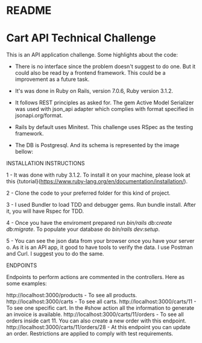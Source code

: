 # README

# Cart API Technical Challenge

This is an API application challenge. Some highlights about the code:

* There is no interface since the problem doesn't suggest to do one. But it could also be read by a frontend framework. This could be a improvement as a future task.

* It's was done in Ruby on Rails, version 7.0.6, Ruby version 3.1.2.

* It follows REST principles as asked for. The gem Active Model Serializer was used with json_api adapter which complies with format specified in jsonapi.org/format.

* Rails by default uses Minitest. This challenge uses RSpec as the testing framework.

* The DB is Postgresql. And its schema is represented by the image bellow:


INSTALLATION INSTRUCTIONS

1 - It was done with ruby 3.1.2. To install it on your machine, please look at this {tutorial}(https://www.ruby-lang.org/en/documentation/installation/).

2 - Clone the code to your preferred folder for this kind of project.

3 - I used Bundler to load TDD and debugger gems. Run bundle install. After it, you will have Rspec for TDD.

4 - Once you have the enviroment prepared run *bin/rails db:create db:migrate*. To populate your database do *bin/rails dev:setup*.

5 - You can see the json data from your browser once you have your server o. As it is an API app, it good to have tools to verify the data. I use Postman and Curl. I suggest you to do the same.

ENDPOINTS

Endpoints to perform actions are commented in the controllers. Here as some examples:

http://localhost:3000/products - To see all products.
http://localhost:3000/carts - To see all carts.
http://localhost:3000/carts/11 - To see one specific cart. In the #show action all the information to generate an invoice is available.
http://localhost:3000/carts/11/orders - To see all orders inside cart 11. You can also create a new order with this endpoint.
http://localhost:3000/carts/11/orders/28 - At this endpoint you can update an order. Restrictions are applied to comply with test requirements.

